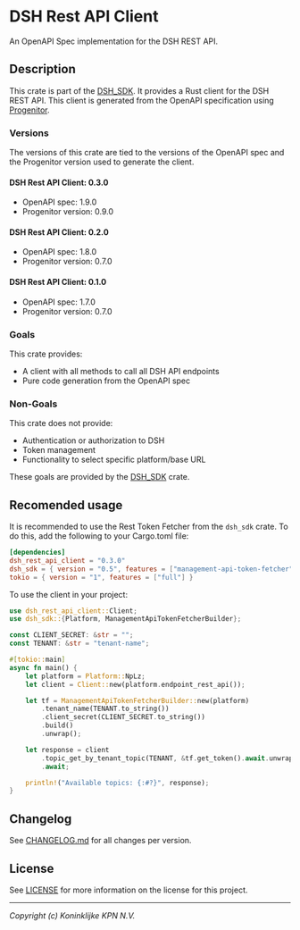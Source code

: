 # DSH Rest API Client
An OpenAPI Spec implementation for the DSH REST API.

## Description
This crate is part of the [DSH_SDK](https://crates.io/crates/dsh_sdk). It provides a Rust client for the DSH REST API. This client is generated from the OpenAPI specification using [Progenitor](https://github.com/oxidecomputer/progenitor).

### Versions
The versions of this crate are tied to the versions of the OpenAPI spec and the Progenitor version used to generate the client.

#### DSH Rest API Client: 0.3.0
- OpenAPI spec: 1.9.0
- Progenitor version: 0.9.0

#### DSH Rest API Client: 0.2.0
- OpenAPI spec: 1.8.0
- Progenitor version: 0.7.0

#### DSH Rest API Client: 0.1.0
- OpenAPI spec: 1.7.0
- Progenitor version: 0.7.0

### Goals
This crate provides:
- A client with all methods to call all DSH API endpoints
- Pure code generation from the OpenAPI spec

### Non-Goals
This crate does not provide:
- Authentication or authorization to DSH
- Token management
- Functionality to select specific platform/base URL

These goals are provided by the [DSH_SDK](https://crates.io/crates/dsh_sdk) crate.

## Recomended usage
It is recommended to use the Rest Token Fetcher from the `dsh_sdk` crate. To do this, add the following to your Cargo.toml file:

```toml
[dependencies]
dsh_rest_api_client = "0.3.0"
dsh_sdk = { version = "0.5", features = ["management-api-token-fetcher"], default-features = false }
tokio = { version = "1", features = ["full"] }
```

To use the client in your project:
```rust
use dsh_rest_api_client::Client;
use dsh_sdk::{Platform, ManagementApiTokenFetcherBuilder};

const CLIENT_SECRET: &str = "";
const TENANT: &str = "tenant-name";

#[tokio::main]
async fn main() {
    let platform = Platform::NpLz;
    let client = Client::new(platform.endpoint_rest_api());

    let tf = ManagementApiTokenFetcherBuilder::new(platform)
        .tenant_name(TENANT.to_string())
        .client_secret(CLIENT_SECRET.to_string())
        .build()
        .unwrap();

    let response = client
        .topic_get_by_tenant_topic(TENANT, &tf.get_token().await.unwrap())
        .await;

    println!("Available topics: {:#?}", response);
}
```
## Changelog
See [CHANGELOG.md](CHANGELOG.md) for all changes per version.

## License
See [LICENSE](../LICENSE) for more information on the license for this project.

---
_Copyright (c) Koninklijke KPN N.V._ 